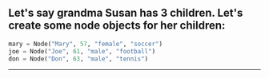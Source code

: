 ## Let's say grandma Susan has 3 children. Let's create some node objects for her children:

```Python
mary = Node("Mary", 57, "female", "soccer")
joe = Node("Joe", 61, "male", "football")
don = Node("Don", 63, "male", "tennis")
```
-------------------------------------------------

[for speaker]: <> (Now that we have a node for grandma Susan, let's say she has 3 children. Let's create some node objects for her children:)